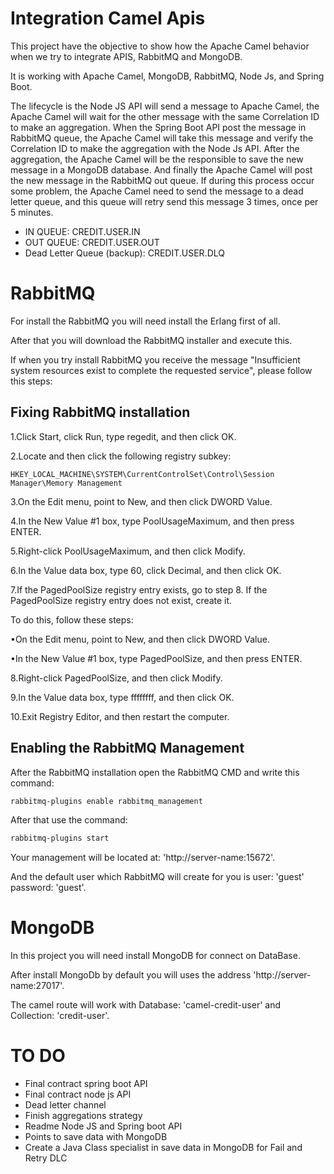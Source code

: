 # Integration Camel Apis

This project have the objective to show how the Apache Camel behavior when we try to integrate APIS, RabbitMQ and MongoDB.

It is working with Apache Camel, MongoDB, RabbitMQ, Node Js, and Spring Boot.

The lifecycle is the Node JS API will send a message to Apache Camel, the Apache Camel will wait for the other message with the same Correlation ID to make an aggregation. 
When the Spring Boot API post the message in RabbitMQ queue, the Apache Camel will take this message and verify the Correlation ID to make the aggregation with the Node Js API. 
After the aggregation, the Apache Camel will be the responsible to save the new message in a MongoDB database. And finally the Apache Camel will post the new message in the 
RabbitMQ out queue. If during this process occur some problem, the Apache Camel need to send the message to a dead letter queue, and this queue will retry send this message 
3 times, once per 5 minutes.

* IN QUEUE: CREDIT.USER.IN
* OUT QUEUE: CREDIT.USER.OUT
* Dead Letter Queue (backup): CREDIT.USER.DLQ

# RabbitMQ

For install the RabbitMQ you will need install the Erlang first of all.

After that you will download the RabbitMQ installer and execute this.

If when you try install RabbitMQ you receive the message "Insufficient system resources exist to complete the requested service", please follow this steps:

## Fixing RabbitMQ installation

1.Click Start, click Run, type regedit, and then click OK.

2.Locate and then click the following registry subkey:

```
HKEY_LOCAL_MACHINE\SYSTEM\CurrentControlSet\Control\Session Manager\Memory Management
```

3.On the Edit menu, point to New, and then click DWORD Value.

4.In the New Value #1 box, type PoolUsageMaximum, and then press ENTER.

5.Right-click PoolUsageMaximum, and then click Modify.

6.In the Value data box, type 60, click Decimal, and then click OK.

7.If the PagedPoolSize registry entry exists, go to step 8. If the PagedPoolSize registry entry does not exist, create it.

To do this, follow these steps:

•On the Edit menu, point to New, and then click DWORD Value.

•In the New Value #1 box, type PagedPoolSize, and then press ENTER.

8.Right-click PagedPoolSize, and then click Modify.

9.In the Value data box, type ffffffff, and then click OK.

10.Exit Registry Editor, and then restart the computer. 

## Enabling the RabbitMQ Management

After the RabbitMQ installation open the RabbitMQ CMD and write this command:

```sh
rabbitmq-plugins enable rabbitmq_management
```

After that use the command:

```sh
rabbitmq-plugins start
```

Your management will be located at: 'http://server-name:15672'.

And the default user which RabbitMQ will create for you is user: 'guest' password: 'guest'.


# MongoDB

In this project you will need install MongoDB for connect on DataBase.

After install MongoDb by default you will uses the address 'http://server-name:27017'.

The camel route will work with Database: 'camel-credit-user' and Collection: 'credit-user'.

# TO DO

- Final contract spring boot API
- Final contract node js API
- Dead letter channel 
- Finish aggregations strategy
- Readme Node JS and Spring boot API
- Points to save data with MongoDB
- Create a Java Class specialist in save data in MongoDB for Fail and Retry DLC
